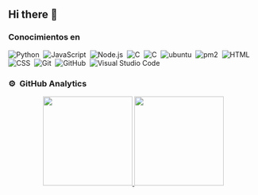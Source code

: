 ## Hi there 👋

### Conocimientos en
![Python](https://img.shields.io/badge/-Python-05122A?style=flat&logo=python)&nbsp;
![JavaScript](https://img.shields.io/badge/-JavaScript-05122A?style=flat&logo=javascript)&nbsp;
![Node.js](https://img.shields.io/badge/-Node.js-05122A?style=flat&logo=node.js)&nbsp;
![C](https://img.shields.io/badge/-C_Sharp-05122A?style=flat&logo=csharp%2B%2B&logoColor=00599C)&nbsp;
![C](https://img.shields.io/badge/C-05122A?logo=C&logoColor=00599C)&nbsp;
![ubuntu](https://img.shields.io/badge/Ubuntu-05122A?&logo=Ubuntu&logoColor=00599C)&nbsp;
![pm2](https://img.shields.io/badge/Pm2-05122A?&logo=Pm2&logoColor=00599C)&nbsp;
![HTML](https://img.shields.io/badge/-HTML-05122A?style=flat&logo=HTML5)&nbsp;
![CSS](https://img.shields.io/badge/-CSS-05122A?style=flat&logo=CSS3&logoColor=1572B6)&nbsp;
![Git](https://img.shields.io/badge/-Git-05122A?style=flat&logo=git)&nbsp;
![GitHub](https://img.shields.io/badge/-GitHub-05122A?style=flat&logo=github)&nbsp;
![Visual Studio Code](https://img.shields.io/badge/-Visual%20Studio%20Code-05122A?style=flat&logo=visual-studio-code&logoColor=007ACC)&nbsp;
### ⚙️ &nbsp;GitHub Analytics
<!-- -->
<p align="center">
<a href="https://github.com/Zero0242">
  <img height="180em" src="https://github-readme-stats-eight-theta.vercel.app/api?username=Zero0242&show_icons=true&theme=algolia&include_all_commits=true&count_private=true"/>
  <img height="180em" src="https://github-readme-stats-eight-theta.vercel.app/api/top-langs/?username=Zero0242&layout=compact&langs_count=8&theme=algolia"/>
</a>
</p>
<!--
**Zero0242/Zero0242** is a ✨ _special_ ✨ repository because its `README.md` (this file) appears on your GitHub profile.

Here are some ideas to get you started:

- 🔭 I’m currently working on ...
- 🌱 I’m currently learning ...
- 👯 I’m looking to collaborate on ...
- 🤔 I’m looking for help with ...
- 💬 Ask me about ...
- 📫 How to reach me: ...
- 😄 Pronouns: ...
- ⚡ Fun fact: ...
-->